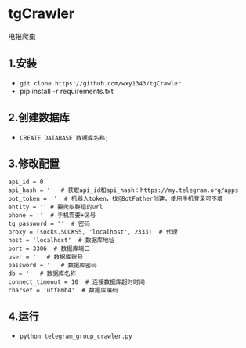 # tgCrawler
电报爬虫
## 1.安装
* `git clone https://github.com/wxy1343/tgCrawler`
* pip install -r requirements.txt
## 2.创建数据库
* `CREATE DATABASE 数据库名称;`
## 3.修改配置
```python3
api_id = 0
api_hash = ''  # 获取api_id和api_hash：https://my.telegram.org/apps
bot_token = ''  # 机器人token，找@BotFather创建，使用手机登录可不填
entity = '' # 要爬取群组的url
phone = ''  # 手机需要+区号
tg_password = ''  # 密码
proxy = (socks.SOCKS5, 'localhost', 2333)  # 代理
host = 'localhost'  # 数据库地址
port = 3306  # 数据库端口
user = ''  # 数据库账号
password = ''  # 数据库密码
db = ''  # 数据库名称
connect_timeout = 10  # 连接数据库超时时间
charset = 'utf8mb4'  # 数据库编码
```
## 4.运行
* `python telegram_group_crawler.py`

